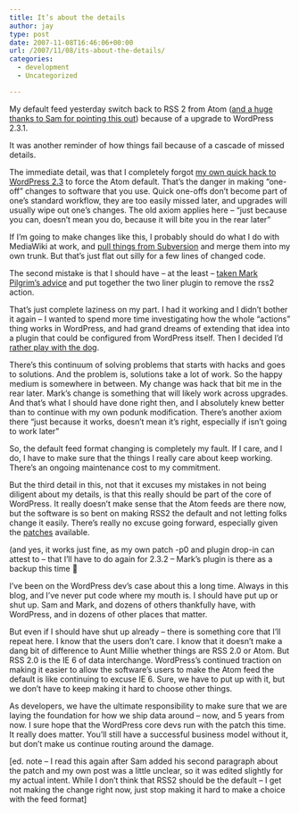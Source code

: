 ```yaml
---
title: It’s about the details
author: jay
type: post
date: 2007-11-08T16:46:06+00:00
url: /2007/11/08/its-about-the-details/
categories:
  - development
  - Uncategorized

---
```

My default feed yesterday switch back to RSS 2 from Atom ([and a huge thanks to Sam for pointing this out][1]) because of a upgrade to WordPress 2.3.1.

It was another reminder of how things fail because of a cascade of missed details.

The immediate detail, was that I completely forgot [my own quick hack to WordPress 2.3][2] to force the Atom default. That’s the danger in making “one-off” changes to software that you use. Quick one-offs don’t become part of one’s standard workflow, they are too easily missed later, and upgrades will usually wipe out one’s changes. The old axiom applies here &#8211; “just because you can, doesn’t mean you do, because it will bite you in the rear later”

If I’m going to make changes like this, I probably should do what I do with MediaWiki at work, and [pull things from Subversion][3] and merge them into my own trunk. But that’s just flat out silly for a few lines of changed code.

The second mistake is that I should have &#8211; at the least &#8211; [taken Mark Pilgrim’s advice][4] and put together the two liner plugin to remove the rss2 action.

That’s just complete laziness on my part. I had it working and I didn’t bother it again &#8211; I wanted to spend more time investigating how the whole “actions” thing works in WordPress, and had grand dreams of extending that idea into a plugin that could be configured from WordPress itself. Then I decided I’d [rather play with the dog][5].

There’s this continuum of solving problems that starts with hacks and goes to solutions. And the problem is, solutions take a lot of work. So the happy medium is somewhere in between. My change was hack that bit me in the rear later. Mark’s change is something that will likely work across upgrades. And that’s what I should have done right then, and I absolutely knew better than to continue with my own podunk modification. There’s another axiom there “just because it works, doesn’t mean it’s right, especially if isn’t going to work later”

So, the default feed format changing is completely my fault. If I care, and I do, I have to make sure that the things I really care about keep working. There’s an ongoing maintenance cost to my commitment.

But the third detail in this, not that it excuses my mistakes in not being diligent about my details, is that this really should be part of the core of WordPress. It really doesn’t make sense that the Atom feeds are there now, but the software is so bent on making RSS2 the default and not letting folks change it easily. There’s really no excuse going forward, especially given the [patches][6] available.

(and yes, it works just fine, as my own patch -p0 and plugin drop-in can attest to &#8211; that I’ll have to do again for 2.3.2 &#8211; Mark’s plugin is there as a backup this time 🙂

I’ve been on the WordPress dev’s case about this a long time. Always in this blog, and I’ve never put code where my mouth is. I should have put up or shut up. Sam and Mark, and dozens of others thankfully have, with WordPress, and in dozens of other places that matter.

But even if I should have shut up already &#8211; there is something core that I’ll repeat here. I know that the users don’t care. I know that it doesn’t make a dang bit of difference to Aunt Millie whether things are RSS 2.0 or Atom. But RSS 2.0 is the IE 6 of data interchange. WordPress’s continued traction on making it easier to allow the software’s users to make the Atom feed the default is like continuing to excuse IE 6. Sure, we have to put up with it, but we don’t have to keep making it hard to choose other things.

As developers, we have the ultimate responsibility to make sure that we are laying the foundation for how we ship data around &#8211; now, and 5 years from now. I sure hope that the WordPress core devs run with the patch this time. It really does matter. You’ll still have a successful business model without it, but don’t make us continue routing around the damage.

[ed. note &#8211; I read this again after Sam added his second paragraph about the patch and my own post was a little unclear, so it was edited slightly for my actual intent. While I don’t think that RSS2 should be the default &#8211; I get not making the change right now, just stop making it hard to make a choice with the feed format]

 [1]: http://intertwingly.net/blog/2007/11/08/Pluggable-Feed-Format
 [2]: https://rambleon.org/2007/09/25/absolutely-astounding/
 [3]: http://codex.wordpress.org/Installing/Updating_WordPress_with_Subversion
 [4]: https://rambleon.org/2007/09/25/absolutely-astounding/#comment-34511
 [5]: http://www.flickr.com/photos/rambleon/sets/72157602423203146/
 [6]: http://trac.wordpress.org/ticket/5328